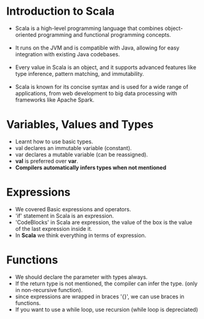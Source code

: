 # Introduction to Scala
- Scala is a high-level programming language that combines object-oriented programming and functional programming concepts.<br><br>
- It runs on the JVM and is compatible with Java, allowing for easy integration with existing Java codebases.<br><br>
- Every value in Scala is an object, and it supports advanced features like type inference, pattern matching, and immutability.<br><br>
- Scala is known for its concise syntax and is used for a wide range of applications, from web development to big data processing with frameworks like Apache Spark.

# Variables, Values and Types
- Learnt how to use basic types.
- val declares an immutable variable (constant).
- var declares a mutable variable (can be reassigned).
- <b>val</b> is preferred over <b>var</b>.
- <b> Compilers automatically infers types when not mentioned </b>

# Expressions
- We covered Basic expressions and operators.
- 'if' statement in Scala is an expression.
- 'CodeBlocks' in Scala are expression, the value of the box is the value of the last expression inside it.
- In <b>Scala</b> we think everything in terms of expression.

# Functions 
- We should declare the parameter with types always.
- If the return type is not mentioned, the compiler can infer the type. (only in non-recursive function).
- since expressions are wrapped in braces '{}', we can use braces in functions.
- If you want to use a while loop, use recursion (while loop is depreciated)